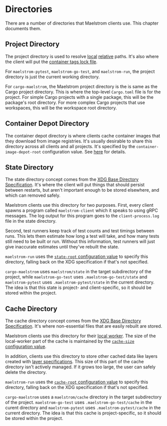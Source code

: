 # Directories

There are a number of directories that Maelstrom clients use. This chapter documents them.

## Project Directory

The project directory is used to resolve [local](spec-layers.md#glob)
[relative](spec-layers.md#paths) paths. It's also where the client will put the
[container tags lock file](container-images.md#lock-file).

For `maelstrom-pytest`, `maelstrom-go-test`, and `maelstrom-run`, the project
directory is just the current working directory.

For `cargo-maelstrom`, the Maelstrom project directory is the is same as the
Cargo project directory. This is where the top-level `Cargo.toml` file is for the project.
For simple Cargo projects with a single package, this will be the package's
root directory. For more complex Cargo projects that use workspaces, this will
be the workspace root directory.

## Container Depot Directory

The container depot directory is where clients cache container images that they
download from image registries. It's usually desirable to share this directory
across all clients and all projects. It's specified by the
`container-image-depot-root` configuration value. See
[here](../container-images.md#container-image-depot-root) for details.

## State Directory

The state directory concept comes from the [XDG Base Directory
Specification](https://specifications.freedesktop.org/basedir-spec/basedir-spec-latest.html).
It's where the client will put things that should persist between restarts, but
aren't important enough to be stored elsewhere, and which can removed safely.

Maelstrom clients use this directory for two purposes. First,
every client spawns a program called `maelstrom-client` which it speaks to
using gRPC messages. The log output for this program goes to the
`client-process.log` file in the state directory.

Second, test runners keep track of test counts and test timings between runs.
This lets them estimate how long a test will take, and how many tests still
need to be built or run. Without this information, test runners will just give
inaccurate estimates until they've rebuilt the state.

`maelstrom-run` uses the [`state-root` configuration
value](run/config.md#state-root) to specify this directory, falling back on the
XDG specification if that's not specified.

`cargo-maelstrom` uses `maelstrom/state` in the target subdirectory of the
project, while `maelstrom-go-test` uses `.maelstrom-go-test/state` and
`maelstrom-pytest` uses `.maelstrom-pytest/state` in the current directory. The
idea is that this state is project- and client-specific, so it should be stored
within the project.

## Cache Directory

The cache directory concept comes from the [XDG Base Directory
Specification](https://specifications.freedesktop.org/basedir-spec/basedir-spec-latest.html).
It's where non-essential files that are easily rebuilt are stored.

Maelstrom clients use this directory for their [local worker](local-worker.md).
The size of the local-worker part of the cache is maintained by the
[`cache-size` configuration value](local-worker.md#cache-size).

In addition, clients use this directory to store other cached data like layers
created with [layer specifications](spec-layers.md). This size of this part of
the cache directory isn't actively managed. If it grows too large, the user can
safely delete the directory.

`maelstrom-run` uses the [`cache-root` configuration
value](run/config.md#cache-root) to specify this directory, falling back on the
XDG specification if that's not specified.

`cargo-maelstrom` uses a `maelstrom/cache` directory in the target subdirectory
of the project. `maelstrom-go-test` uses `.maelstrom-go-test/cache` in the
curent directory and `maelstrom-pytest` uses `.maelstrom-pytest/cache` in the
current directory. The idea is that this cache is project-specific, so it
should be stored within the project.
